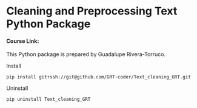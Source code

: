 # Cleaning and Preprocessing Text Python Package

#### Course Link: 

This Python package is prepared by Guadalupe Rivera-Torruco.

Install

`pip install git+ssh://git@github.com/GRT-coder/Text_cleaning_GRT.git`

Uninstall

`pip uninstall Text_cleaning_GRT`
